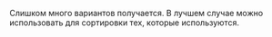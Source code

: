 Слишком много вариантов получается.
В лучшем случае можно использовать для сортировки тех, которые используются.